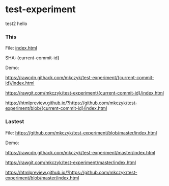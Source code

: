 # test-experiment
test2
hello

### This

File: [index.html](index.html)

SHA: {current-commit-id}

Demo:

https://rawcdn.githack.com/mkczyk/test-experiment/{current-commit-id}/index.html

https://rawgit.com/mkczyk/test-experiment/{current-commit-id}/index.html

https://htmlpreview.github.io/?https://github.com/mkczyk/test-experiment/blob/{current-commit-id}/index.html


### Lastest

File: https://github.com/mkczyk/test-experiment/blob/master/index.html

Demo:

https://rawcdn.githack.com/mkczyk/test-experiment/master/index.html

https://rawgit.com/mkczyk/test-experiment/master/index.html

https://htmlpreview.github.io/?https://github.com/mkczyk/test-experiment/blob/master/index.html

